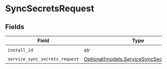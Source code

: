 # SyncSecretsRequest


## Fields

| Field                                                                                | Type                                                                                 | Required                                                                             | Description                                                                          |
| ------------------------------------------------------------------------------------ | ------------------------------------------------------------------------------------ | ------------------------------------------------------------------------------------ | ------------------------------------------------------------------------------------ |
| `install_id`                                                                         | *str*                                                                                | :heavy_check_mark:                                                                   | install ID                                                                           |
| `service_sync_secrets_request`                                                       | [Optional[models.ServiceSyncSecretsRequest]](../models/servicesyncsecretsrequest.md) | :heavy_minus_sign:                                                                   | Input                                                                                |